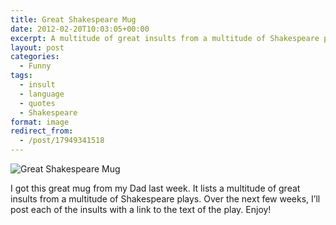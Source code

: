 ```yaml
---
title: Great Shakespeare Mug
date: 2012-02-20T10:03:05+00:00
excerpt: A multitude of great insults from a multitude of Shakespeare plays.
layout: post
categories:
  - Funny
tags:
  - insult
  - language
  - quotes
  - Shakespeare
format: image
redirect_from:
  - /post/17949341518
---
```


<img class="alignnone size-full wp-image-143" src="https://cdn.craigmcn.ca/img/tumblr_lzlo73Zhd01qlv5s6o1_1280.jpg" alt="Great Shakespeare Mug" srcset="https://cdn.craigmcn.ca/img/tumblr_lzlo73Zhd01qlv5s6o1_1280.jpg 640w, https://cdn.craigmcn.ca/img/tumblr_lzlo73Zhd01qlv5s6o1_1280-300x225.jpg 300w, https://cdn.craigmcn.ca/img/tumblr_lzlo73Zhd01qlv5s6o1_1280-400x300.jpg 400w" sizes="(max-width: 640px) 100vw, 640px" />

I got this great mug from my Dad last week. It lists a multitude of great insults from a multitude of Shakespeare plays. Over the next few weeks, I’ll post each of the insults with a link to the text of the play. Enjoy!
